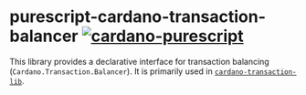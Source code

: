# purescript-cardano-transaction-balancer [![cardano-purescript](https://img.shields.io/badge/cardano--purescript?logo=cardano&logoColor=white&label=cardano-purescript&labelColor=blue&color=blue)](https://github.com/mlabs-haskell/cardano-purescript)

This library provides a declarative interface for transaction balancing (`Cardano.Transaction.Balancer`). It is primarily used in [`cardano-transaction-lib`](https://github.com/Plutonomicon/cardano-transaction-lib/).
